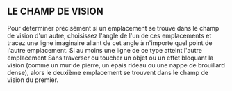 ## LE CHAMP DE VISION


Pour déterminer précisément si un emplacement se trouve
dans le champ de vision d'un autre, choisissez l'angle de l'un
de ces emplacements et tracez une ligne imaginaire allant
de cet angle à n'importe quel point de l'autre emplacement.
Si au moins une ligne de ce type atteint l'autre emplacement
Sans traverser ou toucher un objet ou un effet bloquant la
vision (comme un mur de pierre, un épais rideau ou une
nappe de brouillard dense), alors le deuxième emplacement
se trouvent dans le champ de vision du premier.
